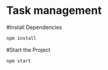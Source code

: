 # Task management 
   

#Install Dependencies

```bash
npm install
```

#Start the Project 

```bash
npm start
```
